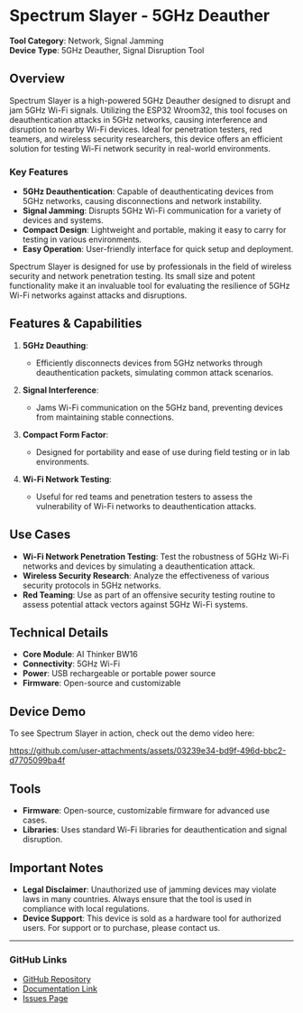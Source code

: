 # Spectrum Slayer - 5GHz Deauther

**Tool Category**: Network, Signal Jamming  
**Device Type**: 5GHz Deauther, Signal Disruption Tool

## Overview

Spectrum Slayer is a high-powered 5GHz Deauther designed to disrupt and jam 5GHz Wi-Fi signals. Utilizing the ESP32 Wroom32, this tool focuses on deauthentication attacks in 5GHz networks, causing interference and disruption to nearby Wi-Fi devices. Ideal for penetration testers, red teamers, and wireless security researchers, this device offers an efficient solution for testing Wi-Fi network security in real-world environments.

### Key Features
- **5GHz Deauthentication**: Capable of deauthenticating devices from 5GHz networks, causing disconnections and network instability.
- **Signal Jamming**: Disrupts 5GHz Wi-Fi communication for a variety of devices and systems.
- **Compact Design**: Lightweight and portable, making it easy to carry for testing in various environments.
- **Easy Operation**: User-friendly interface for quick setup and deployment.

Spectrum Slayer is designed for use by professionals in the field of wireless security and network penetration testing. Its small size and potent functionality make it an invaluable tool for evaluating the resilience of 5GHz Wi-Fi networks against attacks and disruptions.

## Features & Capabilities

1. **5GHz Deauthing**:
   - Efficiently disconnects devices from 5GHz networks through deauthentication packets, simulating common attack scenarios.
  
2. **Signal Interference**:
   - Jams Wi-Fi communication on the 5GHz band, preventing devices from maintaining stable connections.

3. **Compact Form Factor**:
   - Designed for portability and ease of use during field testing or in lab environments.

4. **Wi-Fi Network Testing**:
   - Useful for red teams and penetration testers to assess the vulnerability of Wi-Fi networks to deauthentication attacks.

## Use Cases
- **Wi-Fi Network Penetration Testing**: Test the robustness of 5GHz Wi-Fi networks and devices by simulating a deauthentication attack.
- **Wireless Security Research**: Analyze the effectiveness of various security protocols in 5GHz networks.
- **Red Teaming**: Use as part of an offensive security testing routine to assess potential attack vectors against 5GHz Wi-Fi systems.

## Technical Details
- **Core Module**: AI Thinker BW16
- **Connectivity**: 5GHz Wi-Fi
- **Power**: USB rechargeable or portable power source
- **Firmware**: Open-source and customizable

## Device Demo
To see Spectrum Slayer in action, check out the demo video here:

https://github.com/user-attachments/assets/03239e34-bd9f-496d-bbc2-d7705099ba4f

## Tools
- **Firmware**: Open-source, customizable firmware for advanced use cases.
- **Libraries**: Uses standard Wi-Fi libraries for deauthentication and signal disruption.

## Important Notes
- **Legal Disclaimer**: Unauthorized use of jamming devices may violate laws in many countries. Always ensure that the tool is used in compliance with local regulations.
- **Device Support**: This device is sold as a hardware tool for authorized users. For support or to purchase, please contact us.

---

### GitHub Links
- [GitHub Repository](#)
- [Documentation Link](#)
- [Issues Page](#)
